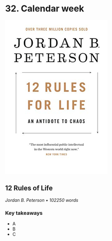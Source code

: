 # 32. Calendar week

![12 Rules of Life](../assets/covers/12rulesOf.jpg)

## 12 Rules of Life

<p class="text-gray-light">
    <em>Jordan B. Peterson • 102250 words</em>
</p>

<h3>Key takeaways</h3>

-   A
-   B
-   C
